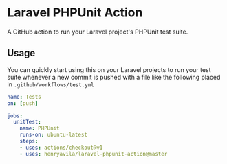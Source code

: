 # Laravel PHPUnit Action
A GitHub action to run your Laravel project's PHPUnit test suite.

## Usage
You can quickly start using this on your Laravel projects to run your test suite whenever a new commit is pushed with a file like the following placed in `.github/workflows/test.yml`
```yaml
name: Tests
on: [push]

jobs:
  unitTest:
    name: PHPUnit
    runs-on: ubuntu-latest
    steps:
    - uses: actions/checkout@v1
    - uses: henryavila/laravel-phpunit-action@master
```

